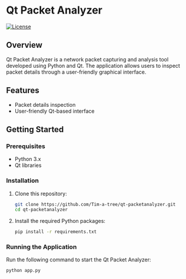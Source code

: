 # Qt Packet Analyzer

[![License](https://img.shields.io/github/license/Tim-a-tree/qt-packetanalyzer)](LICENSE)

## Overview

Qt Packet Analyzer is a network packet capturing and analysis tool developed using Python and Qt. The application allows users to inspect packet details through a user-friendly graphical interface.

## Features

- Packet details inspection
- User-friendly Qt-based interface

## Getting Started

### Prerequisites

- Python 3.x
- Qt libraries

### Installation

1. Clone this repository:

    ```bash
    git clone https://github.com/Tim-a-tree/qt-packetanalyzer.git
    cd qt-packetanalyzer
    ```

2. Install the required Python packages:

    ```bash
    pip install -r requirements.txt
    ```

### Running the Application

Run the following command to start the Qt Packet Analyzer:

```bash
python app.py
```